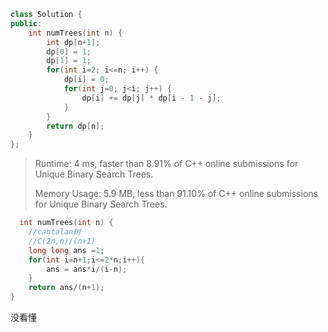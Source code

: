 ```c++
class Solution {
public:
    int numTrees(int n) {
        int dp[n+1];
        dp[0] = 1;
        dp[1] = 1;
        for(int i=2; i<=n; i++) {
            dp[i] = 0;
            for(int j=0; j<i; j++) {
                dp[i] += dp[j] * dp[i - 1 - j];
            }
        }
        return dp[n];
    }
};
```

> Runtime: 4 ms, faster than 8.91% of C++ online submissions for Unique Binary Search Trees.
>
> Memory Usage: 5.9 MB, less than 91.10% of C++ online submissions for Unique Binary Search Trees.



```c++
  int numTrees(int n) {
    //cantalan树
    //C(2n,n)/(n+1)
    long long ans =1;
    for(int i=n+1;i<=2*n;i++){
        ans = ans*i/(i-n);
    }
    return ans/(n+1);
}
```

没看懂
